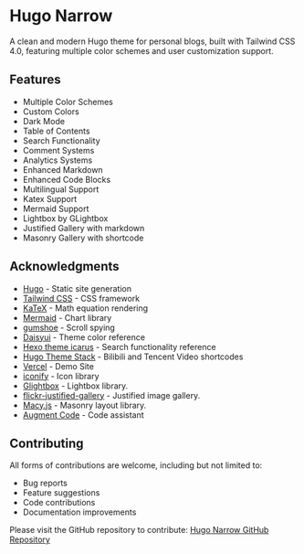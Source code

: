 # Hugo Narrow

A clean and modern Hugo theme for personal blogs, built with Tailwind CSS 4.0, featuring multiple color schemes and user customization support.

## Features

- Multiple Color Schemes
- Custom Colors
- Dark Mode
- Table of Contents
- Search Functionality
- Comment Systems
- Analytics Systems
- Enhanced Markdown
- Enhanced Code Blocks
- Multilingual Support
- Katex Support
- Mermaid Support
- Lightbox by GLightbox
- Justified Gallery with markdown
- Masonry Gallery with shortcode


## Acknowledgments

- [Hugo](https://gohugo.io/) - Static site generation
- [Tailwind CSS](https://tailwindcss.com/) - CSS framework
- [KaTeX](https://katex.org/) - Math equation rendering
- [Mermaid](https://mermaid.js.org/) - Chart library
- [gumshoe](https://github.com/cferdinandi/gumshoe) - Scroll spying
- [Daisyui](https://daisyui.com/) - Theme color reference
- [Hexo theme icarus](https://github.com/ppoffice/hexo-theme-icarus) - Search functionality reference
- [Hugo Theme Stack](https://stack.jimmycai.com/) - Bilibili and Tencent Video shortcodes
- [Vercel](https://vercel.com) - Demo Site
- [iconify](https://iconify.design/) - Icon library
- [Glightbox](https://github.com/biati-digital/glightbox) - Lightbox library.
- [flickr-justified-gallery](https://github.com/nk-o/flickr-justified-gallery) - Justified image gallery.
- [Macy.js](https://github.com/bigbite/macy.js) - Masonry layout library.
- [Augment Code](https://www.augmentcode.com/) - Code assistant


## Contributing

All forms of contributions are welcome, including but not limited to:

- Bug reports
- Feature suggestions
- Code contributions
- Documentation improvements

Please visit the GitHub repository to contribute: [Hugo Narrow GitHub Repository](https://github.com/tom2almighty/hugo-narrow)
